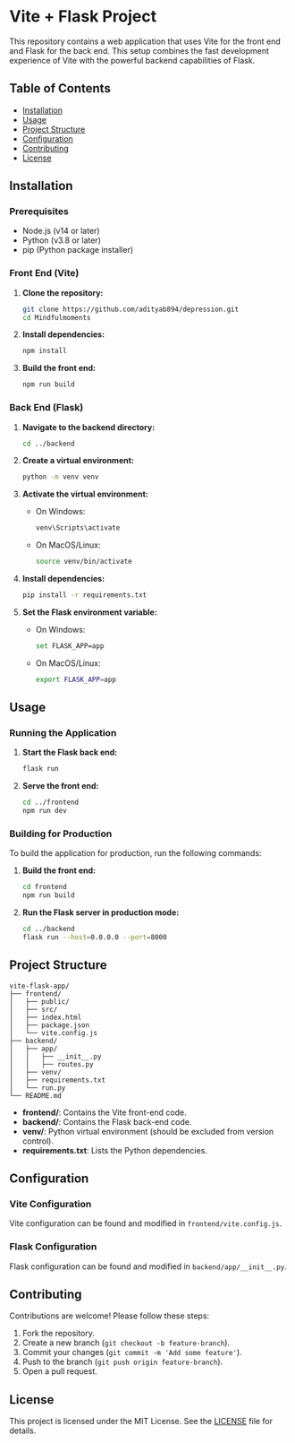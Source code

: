 # Vite + Flask Project

This repository contains a web application that uses Vite for the front end and Flask for the back end. This setup combines the fast development experience of Vite with the powerful backend capabilities of Flask.

## Table of Contents
- [Installation](#installation)
- [Usage](#usage)
- [Project Structure](#project-structure)
- [Configuration](#configuration)
- [Contributing](#contributing)
- [License](#license)

## Installation

### Prerequisites
- Node.js (v14 or later)
- Python (v3.8 or later)
- pip (Python package installer)

### Front End (Vite)

1. **Clone the repository:**
   ```sh
   git clone https://github.com/adityab894/depression.git
   cd Mindfulmoments
   ```

2. **Install dependencies:**
   ```sh
   npm install
   ```

3. **Build the front end:**
   ```sh
   npm run build
   ```

### Back End (Flask)

1. **Navigate to the backend directory:**
   ```sh
   cd ../backend
   ```

2. **Create a virtual environment:**
   ```sh
   python -m venv venv
   ```

3. **Activate the virtual environment:**
   - On Windows:
     ```sh
     venv\Scripts\activate
     ```
   - On MacOS/Linux:
     ```sh
     source venv/bin/activate
     ```

4. **Install dependencies:**
   ```sh
   pip install -r requirements.txt
   ```

5. **Set the Flask environment variable:**
   - On Windows:
     ```sh
     set FLASK_APP=app
     ```
   - On MacOS/Linux:
     ```sh
     export FLASK_APP=app
     ```

## Usage

### Running the Application

1. **Start the Flask back end:**
   ```sh
   flask run
   ```

2. **Serve the front end:**
   ```sh
   cd ../frontend
   npm run dev
   ```

### Building for Production

To build the application for production, run the following commands:

1. **Build the front end:**
   ```sh
   cd frontend
   npm run build
   ```

2. **Run the Flask server in production mode:**
   ```sh
   cd ../backend
   flask run --host=0.0.0.0 --port=8000
   ```

## Project Structure

```
vite-flask-app/
├── frontend/
│   ├── public/
│   ├── src/
│   ├── index.html
│   ├── package.json
│   └── vite.config.js
├── backend/
│   ├── app/
│   │   ├── __init__.py
│   │   ├── routes.py
│   ├── venv/
│   ├── requirements.txt
│   └── run.py
└── README.md
```

- **frontend/**: Contains the Vite front-end code.
- **backend/**: Contains the Flask back-end code.
- **venv/**: Python virtual environment (should be excluded from version control).
- **requirements.txt**: Lists the Python dependencies.

## Configuration

### Vite Configuration
Vite configuration can be found and modified in `frontend/vite.config.js`.

### Flask Configuration
Flask configuration can be found and modified in `backend/app/__init__.py`.

## Contributing

Contributions are welcome! Please follow these steps:

1. Fork the repository.
2. Create a new branch (`git checkout -b feature-branch`).
3. Commit your changes (`git commit -m 'Add some feature'`).
4. Push to the branch (`git push origin feature-branch`).
5. Open a pull request.

## License

This project is licensed under the MIT License. See the [LICENSE](LICENSE) file for details.
